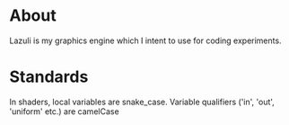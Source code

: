 # About
Lazuli is my graphics engine which I intent to use for coding experiments.

# Standards
In shaders, local variables are snake_case. Variable qualifiers ('in', 'out', 'uniform' etc.) are camelCase
